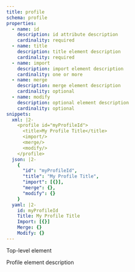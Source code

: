 ```yaml
---
title: profile
schema: profile
properties:
  - name: id
    description: id attribute description
    cardinality: required
  - name: title
    description: title element description
    cardinality: required
  - name: import
    description: import element description
    cardinality: one or more
  - name: merge
    description: merge element description
    cardinality: optional
  - name: modify
    description: optional element description
    cardinality: optional
snippets:
  xml: |2-
    <profile id="myProfileId">
      <title>My Profile Title</title>
      <import/>
      <merge/>
      <modify/>
    </profile>
  json: |2-
    {
      "id": "myProfileId",
      "title": "My Profile Title",
      "import": [{}],
      "merge": {},
      "modify": {}
    }
  yaml: |2-
    id: myProfileId
    Title: My Profile Title
    Import: [{}]
    Merge: {}
    Modify: {}
---
```


Top-level element

Profile element description